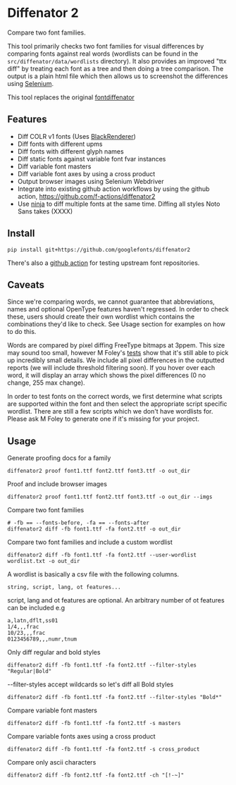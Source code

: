 # Diffenator 2

Compare two font families.

This tool primarily checks two font families for visual differences by comparing fonts against real words (wordlists can be found in the `src/diffenator/data/wordlists` directory). It also provides an improved "ttx diff" by treating each font as a tree and then doing a tree comparison. The output is a plain html file which then allows us to screenshot the differences using [Selenium](https://www.selenium.dev/documentation/webdriver/).

This tool replaces the original [fontdiffenator](https://github.com/googlefonts/fontdiffenator)


## Features

- Diff COLR v1 fonts (Uses [BlackRenderer](https://github.com/BlackFoundryCom/black-renderer))
- Diff fonts with different upms
- Diff fonts with different glyph names
- Diff static fonts against variable font fvar instances
- Diff variable font masters
- Diff variable font axes by using a cross product
- Output browser images using Selenium Webdriver
- Integrate into existing github action workflows by using the github action, https://github.com/f-actions/diffenator2
- Use [ninja](https://ninja-build.org/) to diff multiple fonts at the same time. Diffing all styles Noto Sans takes (XXXX)


## Install

`pip install git+https://github.com/googlefonts/diffenator2`

There's also a [github action](https://github.com/f-actions/diffenator2) for testing upstream font repositories.



## Caveats

Since we're comparing words, we cannot guarantee that abbreviations, names and optional OpenType features haven't regressed. In order to check these, users should create their own wordlist which contains the combinations they'd like to check. See Usage section for examples on how to do this.  

Words are compared by pixel diffing FreeType bitmaps at 3ppem. This size may sound too small, however M Foley's [tests](https://docs.google.com/document/d/16INOprdKWTZ4wyO41C0q4vuFpxFMO3Tod_Ig2sB4JAQ/edit?usp=sharing) show that it's still able to pick up incredibly small details. We include all pixel differences in the outputted reports (we will include threshold filtering soon). If you hover over each word, it will display an array which shows the pixel differences (0 no change, 255 max change).

In order to test fonts on the correct words, we first determine what scripts are supported within the font and then select the appropriate script specific wordlist. There are still a few scripts which we don't have wordlists for. Please ask M Foley to generate one if it's missing for your project.



## Usage

Generate proofing docs for a family

`diffenator2 proof font1.ttf font2.ttf font3.ttf -o out_dir`


Proof and include browser images

`diffenator2 proof font1.ttf font2.ttf font3.ttf -o out_dir --imgs`


Compare two font families 

```
# -fb == --fonts-before, -fa == --fonts-after
diffenator2 diff -fb font1.ttf -fa font2.ttf -o out_dir
```


Compare two font families and include a custom wordlist

`diffenator2 diff -fb font1.ttf -fa font2.ttf --user-wordlist wordlist.txt -o out_dir`

A wordlist is basically a csv file with the following columns.

`string, script, lang, ot features...`

script, lang and ot features are optional. An arbitrary number of ot features can be included e.g

```
a,latn,dflt,ss01
1/4,,,frac
10/23,,,frac
0123456789,,,numr,tnum
```

Only diff regular and bold styles

`diffenator2 diff -fb font1.ttf -fa font2.ttf --filter-styles "Regular|Bold"`


--filter-styles accept wildcards so let's diff all Bold styles

`diffenator2 diff -fb font1.ttf -fa font2.ttf --filter-styles "Bold*"`


Compare variable font masters

`diffenator2 diff -fb font1.ttf -fa font2.ttf -s masters`


Compare variable fonts axes using a cross product

`diffenator2 diff -fb font1.ttf -fa font2.ttf -s cross_product`


Compare only ascii characters

`diffenator2 diff -fb font2.ttf -fa font2.ttf -ch "[!-~]"`
